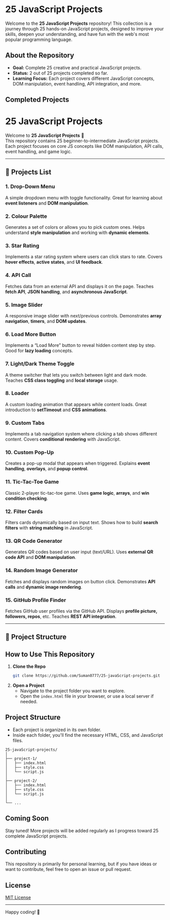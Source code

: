 # 25 JavaScript Projects

Welcome to the **25 JavaScript Projects** repository! This collection is a journey through 25 hands-on JavaScript projects, designed to improve your skills, deepen your understanding, and have fun with the web's most popular programming language.

## About the Repository

- **Goal:** Complete 25 creative and practical JavaScript projects.
- **Status:** 2 out of 25 projects completed so far.
- **Learning Focus:** Each project covers different JavaScript concepts, DOM manipulation, event handling, API integration, and more.

## Completed Projects

# 25 JavaScript Projects

Welcome to **25 JavaScript Projects** 🎉  
This repository contains 25 beginner-to-intermediate JavaScript projects.  
Each project focuses on core JS concepts like DOM manipulation, API calls, event handling, and game logic.

---

## 🚀 Projects List

### 1. Drop-Down Menu
A simple dropdown menu with toggle functionality. Great for learning about **event listeners** and **DOM manipulation**.

### 2. Colour Palette
Generates a set of colors or allows you to pick custom ones. Helps understand **style manipulation** and working with **dynamic elements**.

### 3. Star Rating
Implements a star rating system where users can click stars to rate. Covers **hover effects**, **active states**, and **UI feedback**.

### 4. API Call
Fetches data from an external API and displays it on the page. Teaches **fetch API**, **JSON handling**, and **asynchronous JavaScript**.

### 5. Image Slider
A responsive image slider with next/previous controls. Demonstrates **array navigation**, **timers**, and **DOM updates**.

### 6. Load More Button
Implements a “Load More” button to reveal hidden content step by step. Good for **lazy loading** concepts.

### 7. Light/Dark Theme Toggle
A theme switcher that lets you switch between light and dark mode. Teaches **CSS class toggling** and **local storage** usage.

### 8. Loader
A custom loading animation that appears while content loads. Great introduction to **setTimeout** and **CSS animations**.

### 9. Custom Tabs
Implements a tab navigation system where clicking a tab shows different content. Covers **conditional rendering** with JavaScript.

### 10. Custom Pop-Up
Creates a pop-up modal that appears when triggered. Explains **event handling**, **overlays**, and **popup control**.

### 11. Tic-Tac-Toe Game
Classic 2-player tic-tac-toe game. Uses **game logic**, **arrays**, and **win condition checking**.

### 12. Filter Cards
Filters cards dynamically based on input text. Shows how to build **search filters** with **string matching** in JavaScript.

### 13. QR Code Generator
Generates QR codes based on user input (text/URL). Uses **external QR code API** and **DOM manipulation**.

### 14. Random Image Generator
Fetches and displays random images on button click. Demonstrates **API calls** and **dynamic image rendering**.

### 15. GitHub Profile Finder
Fetches GitHub user profiles via the GitHub API. Displays **profile picture, followers, repos**, etc. Teaches **REST API integration**.

---

## 📂 Project Structure




## How to Use This Repository

1. **Clone the Repo**
   ```sh
   git clone https://github.com/Suman0777/25-javaScript-projects.git
   ```
2. **Open a Project**
   - Navigate to the project folder you want to explore.
   - Open the `index.html` file in your browser, or use a local server if needed.

## Project Structure

- Each project is organized in its own folder.
- Inside each folder, you'll find the necessary HTML, CSS, and JavaScript files.

```
25-javaScript-projects/
│
├── project-1/
│   ├── index.html
│   ├── style.css
│   └── script.js
│
├── project-2/
│   ├── index.html
│   ├── style.css
│   └── script.js
│
└── ...
```

## Coming Soon

Stay tuned! More projects will be added regularly as I progress toward 25 complete JavaScript projects.

## Contributing

This repository is primarily for personal learning, but if you have ideas or want to contribute, feel free to open an issue or pull request.

## License

[MIT License](LICENSE)

---

Happy coding! 🚀
